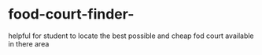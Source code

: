 # food-court-finder-
helpful for student to locate the best possible and cheap fod court available in there area
